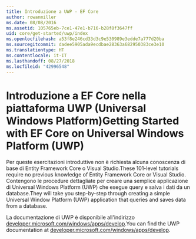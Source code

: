 ```yaml
---
title: Introduzione a UWP - EF Core
author: rowanmiller
ms.date: 08/08/2016
ms.assetid: 105765eb-7ce1-47e1-b716-b28f8f3647ff
uid: core/get-started/uwp/index
ms.openlocfilehash: a53f8e246cd33d3c9e530989e3edde7a777d20ba
ms.sourcegitcommit: dadee5905ada9ecdbae28363a682950383ce3e10
ms.translationtype: HT
ms.contentlocale: it-IT
ms.lasthandoff: 08/27/2018
ms.locfileid: "42996548"
---
```

# <a name="getting-started-with-ef-core-on-universal-windows-platform-uwp"></a><span data-ttu-id="8a7ba-102">Introduzione a EF Core nella piattaforma UWP (Universal Windows Platform)</span><span class="sxs-lookup"><span data-stu-id="8a7ba-102">Getting Started with EF Core on Universal Windows Platform (UWP)</span></span>

<span data-ttu-id="8a7ba-103">Per queste esercitazioni introduttive non è richiesta alcuna conoscenza di base di Entity Framework Core o Visual Studio.</span><span class="sxs-lookup"><span data-stu-id="8a7ba-103">These 101-level tutorials require no previous knowledge of Entity Framework Core or Visual Studio.</span></span> <span data-ttu-id="8a7ba-104">Contengono le procedure dettagliate per creare una semplice applicazione di Universal Windows Platform (UWP) che esegue query e salva i dati da un database.</span><span class="sxs-lookup"><span data-stu-id="8a7ba-104">They will take you step-by-step through creating a simple Universal Window Platform (UWP) application that queries and saves data from a database.</span></span>

<span data-ttu-id="8a7ba-105">La documentazione di UWP è disponibile all'indirizzo [developer.microsoft.com/windows/apps/develop](https://developer.microsoft.com/windows/apps/develop).</span><span class="sxs-lookup"><span data-stu-id="8a7ba-105">You can find the UWP documentation at [developer.microsoft.com/windows/apps/develop](https://developer.microsoft.com/windows/apps/develop).</span></span>
